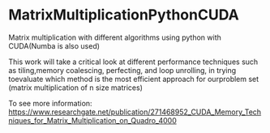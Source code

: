 # MatrixMultiplicationPythonCUDA
Matrix multiplication with different algorithms using python with CUDA(Numba is also used)

This work will take a critical look at different performance techniques such as tiling,memory coalescing, perfecting, and loop unrolling, in trying toevaluate which method is the most efficient approach for ourproblem set (matrix multiplication of n size matrices) 

To see more information: https://www.researchgate.net/publication/271468952_CUDA_Memory_Techniques_for_Matrix_Multiplication_on_Quadro_4000
